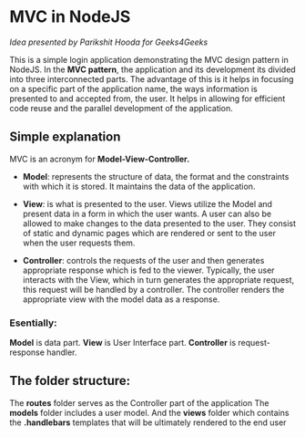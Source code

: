 # MVC in NodeJS

*Idea presented by Parikshit Hooda for Geeks4Geeks*

This is a simple login application demonstrating the MVC design pattern in NodeJS. In the **MVC pattern**, the application and its development its divided into three interconnected parts. The advantage of this is it helps in focusing on a specific part of the application name, the ways information is presented to and accepted from, the user. It helps in allowing for efficient code reuse and the parallel development of the application. 

## Simple explanation

MVC is an acronym for **Model-View-Controller.**

- **Model**: represents the structure of data, the format and the constraints with which it is stored. It maintains the data of the application. 

- **View**: is what is presented to the user. Views utilize the Model and present data in a form in which the user wants. A user can also be allowed to make changes to the data presented to the user. They consist of static and dynamic pages which are rendered or sent to the user when the user requests them.

- **Controller**: controls the requests of the user and then generates appropriate response which is fed to the viewer. Typically, the user interacts with the View, which in turn generates the appropriate request, this request will be handled by a controller. The controller renders the appropriate view with the model data as a response.

### Esentially:

**Model** is data part.
**View** is User Interface part.
**Controller** is request-response handler.

## The folder structure:

The **routes** folder serves as the Controller part of the application
The **models** folder includes a user model.
And the **views** folder which contains the **.handlebars** templates that will be ultimately rendered to the end user

